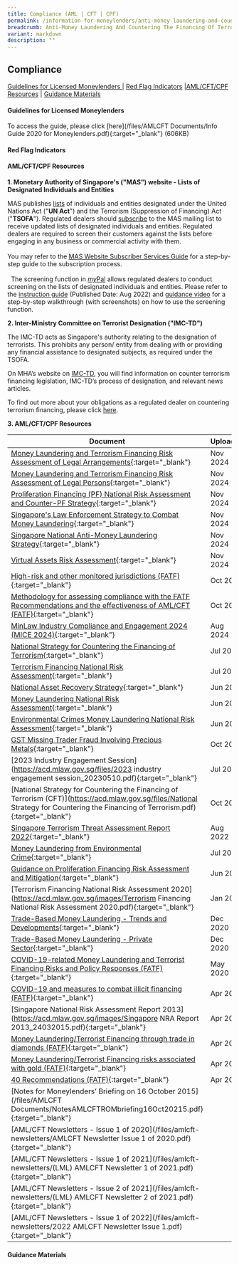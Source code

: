 ```yaml
---
title: Compliance (AML | CFT | CPF)
permalink: /information-for-moneylenders/anti-money-laundering-and-countering-the-financing-of-terrorism/
breadcrumb: Anti-Money Laundering And Countering The Financing Of Terrorism
variant: markdown
description: ""
---
```

Compliance
---
  

<a href="#Guidelines for Licensed Moneylenders">Guidelines for Licensed Moneylenders </a> | <a href="#Red Flag Indicators">Red Flag Indicators</a> |<a href="#AML/CFT/CPF Resources">AML/CFT/CPF Resources</a> | <a href="#Guidance Materials">Guidance Materials </a>

#### <a id="Guidelines for Licensed Moneylenders"></a>Guidelines for Licensed Moneylenders

To access the guide, please click [here](/files/AMLCFT Documents/Info Guide 2020 for Moneylenders.pdf){:target="_blank"} (606KB)

#### <a id="Red Flag Indicators"></a>Red Flag Indicators

#### <a id="AML/CFT/CPF Resources"></a>AML/CFT/CPF Resources

**1. Monetary Authority of Singapore's ("MAS") website - Lists of Designated Individuals and Entities**

MAS publishes <a target="_blank" href="http_s://www._mas.gov.sg/regulation/anti-money-laundering/targeted-financial-sanctions/lists-of-designated-individuals-and-entities">lists</a> of individuals and entities designated under the United Nations Act ("**UN Act**") and the Terrorism (Suppression of Financing) Act ("**TSOFA**"). Regulated dealers should <a target="_blank" href="http_s://www._mas.gov.sg/subscription-services">subscribe</a> to the MAS mailing list to receive updated lists of designated individuals and entities. Regulated dealers are required to screen their customers against the lists before engaging in any business or commercial activity with them.<br><br>
You may refer to the <a target="_blank" href="/images/MAS%20Website%20Subscriber%20Services%20Guide_20191105_V1Final.pdf">MAS Website Subscriber Services Guide</a> for a step-by-step guide to the subscription process.<br><br>&nbsp;
The screening function in <a target="_blank" href="htt_ps://go.gov.sg/mypal"><i>my</i>Pal</a> allows regulated dealers to conduct screening on the lists of designated individuals and entities. Please refer to the <a target="_blank" href="/files/Screening%20Module%20Instruction%20Guide_20220901.pdf">instruction guide</a> (Published Date: Aug 2022) and <a target="_blank" href="htt_ps://www_.youtube.com/watch?v=i6at7WyPxRs">guidance video</a> for a step-by-step walkthrough (with screenshots) on how to use the screening function.&nbsp; 

**2. Inter-Ministry Committee on Terrorist Designation ("IMC-TD")**

The IMC-TD acts as Singapore's authority relating to the designation of terrorists. This prohibits any person/ entity from dealing with or providing any financial assistance to designated subjects, as required under the TSOFA.

On MHA’s website on <a target="_blank" href="h_ttps://w_ww.mha.gov.sg/what-we-do/managing-security-threats/countering-the-financing-of-terrorism">IMC-TD</a>, you will find information on counter terrorism financing legislation, IMC-TD’s process of designation, and relevant news articles.

To find out more about your obligations as a regulated dealer on countering terrorism financing, please click <a target="_blank" href="/images/Measures%20relating%20to%20prevention%20of%20terrorism%20financing.pdf">here</a>. 

**3. AML/CFT/CPF Resources**

<style>
table th:first-of-type {
    width: 85%;
}
table th:nth-of-type(2) {
    width: 36%;
}
table th:nth-of-type(3) {
    width: 30%;
}
table th:nth-of-type(3) {
width: 30%;
}
</style>

| Document | Uploaded |
| --- | --- |
| [Money Laundering and Terrorism Financing Risk Assessment of Legal Arrangements](https://acd.mlaw.gov.sg/files/Money_Laundering_and_Terrorism_Financing_Risk_Assessment_of_Legal_Arrangements.pdf){:target="_blank"} | Nov 2024 |
| [Money Laundering and Terrorism Financing Risk Assessment of Legal Persons](https://acd.mlaw.gov.sg/files/Money_Laundering_and_Terrorism_Financing_Risk_Assessment_of_Legal_Persons.pdf){:target="_blank"} | Nov 2024 |
| [Proliferation Financing (PF) National Risk Assessment and Counter-PF Strategy](https://acd.mlaw.gov.sg/files/Proliferation_Financing_National_Risk_Assessment_and_Counter_PF_Strategy.pdf){:target="_blank"} | Nov 2024 |
| [Singapore's Law Enforcement Strategy to Combat Money Laundering](https://acd.mlaw.gov.sg/files/Singapore_Law_Enforcement_Strategy_to_Combat_Money_Laundering.pdf){:target="_blank"} | Nov 2024 |
| [Singapore National Anti-Money Laundering Strategy](https://acd.mlaw.gov.sg/files/Singapore_National_Anti_Money_Laundering_Strategy.pdf){:target="_blank"} | Nov 2024 |
| [Virtual Assets Risk Assessment](https://acd.mlaw.gov.sg/files/Virtual_Assets_Risk_Assessment.pdf){:target="_blank"} | Nov 2024 |
| [High-risk and other monitored jurisdictions (FATF)](https://www.fatf-gafi.org/en/countries/black-and-grey-lists.html){:target="_blank"} | Oct 2024 |
| [Methodology for assessing compliance with the FATF Recommendations and the effectiveness of AML/CFT (FATF)](https://www.fatf-gafi.org/en/publications/Mutualevaluations/Fatf-methodology.html){:target="_blank"} | Oct 2024 |
| [MinLaw Industry Compliance and Engagement 2024 (MICE 2024)](https://acd.mlaw.gov.sg/files/MICE_2024.pdf){:target="_blank"} | Aug 2024 |
| [National Strategy for Countering the Financing of Terrorism](https://acd.mlaw.gov.sg/files/National_Strategy_for_Countering_the_Financing_of_Terrorism_2024.pdf){:target="_blank"} | Jul 2024 |
| [Terrorism Financing National Risk Assessment](https://acd.mlaw.gov.sg/files/Terrorism_Financing_National_Risk_Assessment_2024.pdf){:target="_blank"} | Jul 2024 |
| [National Asset Recovery Strategy](https://acd.mlaw.gov.sg/files/National_Asset_Recovery_Strategy_2024.pdf){:target="_blank"} | Jun 2024 |
| [Money Laundering National Risk Assessment](https://acd.mlaw.gov.sg/files/Money_Laundering_National_Risk_Assessment_2024.pdf){:target="_blank"} | Jun 2024 |
| [Environmental Crimes Money Laundering National Risk Assessment](https://acd.mlaw.gov.sg/files/Env_Crimes_ML_NRA___Final.pdf){:target="_blank"} | Jun 2024 |
| [GST Missing Trader Fraud Involving Precious Metals](https://www.iras.gov.sg/who-we-are/what-we-do/annual-reports-and-publications/taxbytes-iras/gst/gst-missing-trader-fraud-involving-precious-metals){:target="_blank"} | Oct 2023 |
| [2023 Industry Engagement Session](https://acd.mlaw.gov.sg/files/2023 industry engagement session_20230510.pdf){:target="_blank"} | Jul 2023 |
| [National Strategy for Countering the Financing of Terrorism (CFT)](https://acd.mlaw.gov.sg/files/National Strategy for Countering the Financing of Terrorism.pdf){:target="_blank"} | Oct 2022 |
| [Singapore Terrorism Threat Assessment Report 2022](https://www.mha.gov.sg/docs/default-source/default-document-library/singapore-terrorism-threat-assessment-report-2022.pdf){:target="_blank"} | Aug 2022 |
| [Money Laundering from Environmental Crime](https://www.fatf-gafi.org/media/fatf/documents/reports/Money-Laundering-from-Environmental-Crime.pdf){:target="_blank"} | Jul 2021 |
| [Guidance on Proliferation Financing Risk Assessment and Mitigation](https://www.fatf-gafi.org/media/fatf/documents/reports/Guidance-Proliferation-Financing-Risk-Assessment-Mitigation.pdf){:target="_blank"} | Jun 2021 |
| [Terrorism Financing National Risk  Assessment 2020](https://acd.mlaw.gov.sg/images/Terrorism Financing National Risk Assessment 2020.pdf){:target="_blank"} | Jan 2021 |
| [Trade-Based Money Laundering - Trends and Developments](http://www.fatf-gafi.org/media/fatf/content/Trade-Based-Money-Laundering-Trends-and-Developments.pdf){:target="_blank"} | Dec 2020 |
| [Trade-Based Money Laundering - Private Sector](http://www.fatf-gafi.org/media/fatf/documents/Handout-Trade-Based-Money-Laundering-Private-Sector.pdf){:target="_blank"} | Dec 2020 |
| [COVID-19-related Money Laundering and Terrorist Financing Risks and Policy Responses (FATF)](https://www.fatf-gafi.org/media/fatf/documents/COVID-19-AML-CFT.pdf){:target="_blank"} | May 2020 |
| [COVID-19 and measures to combat illicit financing (FATF)](https://www.fatf-gafi.org/publications/fatfgeneral/documents/statement-covid-19.html){:target="_blank"} | Apr 2020 |
| [Singapore National Risk Assessment Report 2013](https://acd.mlaw.gov.sg/images/Singapore NRA Report 2013_24032015.pdf){:target="_blank"} | Apr 2019 |
| [Money Laundering/Terrorist Financing through trade in diamonds (FATF)](https://www.fatf-gafi.org/media/fatf/documents/reports/ML-TF-through-trade-in-diamonds.pdf){:target="_blank"} | Apr 2019 |
| [Money Laundering/Terrorist Financing risks associated with gold (FATF)](https://www.fatf-gafi.org/content/dam/fatf-gafi/reports/ML-TF-risks-vulnerabilities-associated-with-gold.pdf){:target="_blank"} | Apr 2019 |
| [40 Recommendations (FATF)](http://www.fatf-gafi.org/publications/fatfrecommendations/documents/fatf-recommendations.html){:target="_blank"} | Apr 2019 |
| [Notes for Moneylenders’ Briefing on 16 October 2015](/files/AMLCFT Documents/NotesAMLCFTROMbriefing16Oct20215.pdf){:target="_blank"} | 
| [AML/CFT Newsletters - Issue 1 of 2020](/files/amlcft-newsletters/AMLCFT Newsletter Issue 1 of 2020.pdf){:target="_blank"} | 
| [AML/CFT Newsletters - Issue 1 of 2021](/files/amlcft-newsletters/(LML) AMLCFT Newsletter 1 of 2021.pdf){:target="_blank"} | 
| [AML/CFT Newsletters - Issue 2 of 2021](/files/amlcft-newsletters/(LML) AMLCFT Newsletter 2 of 2021.pdf){:target="_blank"} | 
| [AML/CFT Newsletters - Issue 1 of 2022](/files/amlcft-newsletters/2022 AMLCFT Newsletter Issue 1.pdf){:target="_blank"} | 


#### <a id="Guidance Materials"></a>Guidance Materials